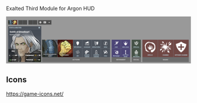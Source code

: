 Exalted Third Module for Argon HUD

![](https://github.com/Aliharu/enhancedcombathud-exaltedthird/blob/master/assets/screenshot.PNG)

## Icons

https://game-icons.net/

